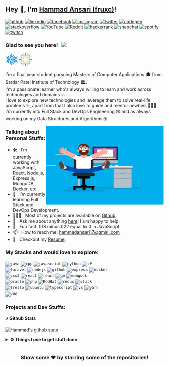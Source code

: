 ## Hey 👋, I'm [Hammad Ansari (fruxc)](https://github.com/fruxc/)!

[<img src='https://cdn.jsdelivr.net/npm/simple-icons@3.0.1/icons/github.svg' alt='github' height='40'>](https://github.com/fruxc) [<img src='https://cdn.jsdelivr.net/npm/simple-icons@3.0.1/icons/linkedin.svg' alt='linkedin' height='40'>](https://www.linkedin.com/in/h4mm4d/) [<img src='https://cdn.jsdelivr.net/npm/simple-icons@3.0.1/icons/facebook.svg' alt='facebook' height='40'>](https://www.facebook.com/hammadakafruxc) [<img src='https://cdn.jsdelivr.net/npm/simple-icons@3.0.1/icons/instagram.svg' alt='instagram' height='40'>](https://www.instagram.com/fruxc/) [<img src='https://cdn.jsdelivr.net/npm/simple-icons@3.0.1/icons/twitter.svg' alt='twitter' height='40'>](https://twitter.com/fruxc_) [<img src='https://cdn.jsdelivr.net/npm/simple-icons@3.0.1/icons/codepen.svg' alt='codepen' height='40'>](https://codepen.io/fruxc) [<img src='https://cdn.jsdelivr.net/npm/simple-icons@3.0.1/icons/stackoverflow.svg' alt='stackoverflow' height='40'>](https://stackoverflow.com/users/8117189/hammad-a) [<img src='https://cdn.jsdelivr.net/npm/simple-icons@3.0.1/icons/youtube.svg' alt='YouTube' height='40'>](https://www.youtube.com/c/HammadAnsari17/) [<img src='https://cdn.jsdelivr.net/npm/simple-icons@3.0.1/icons/reddit.svg' alt='Reddit' height='40'>](https://www.reddit.com/user/h4mm4d) [<img src='https://cdn.jsdelivr.net/npm/simple-icons@3.0.1/icons/hackerrank.svg' alt='hackerrank' height='40'>](https://www.hackerrank.com/fruxc) [<img src='https://cdn.jsdelivr.net/npm/simple-icons@3.0.1/icons/snapchat.svg' alt='snapchat' height='40'>](https://www.snapchat.com/add/fruxc/) [<img src='https://cdn.jsdelivr.net/npm/simple-icons@3.0.1/icons/spotify.svg' alt='spotify' height='40'>](https://open.spotify.com/user/h4mm4d17) [<img src='https://cdn.jsdelivr.net/npm/simple-icons@3.0.1/icons/twitch.svg' alt='twitch' height='40'>](https://www.twitch.tv/h4mm4d)

### Glad to see you here! &nbsp; ![](https://visitor-badge.glitch.me/badge?page_id=fruxc.fruxc&style=flat-square&color=0088cc)

<a href='https://archiveprogram.github.com/'><img src='https://raw.githubusercontent.com/acervenky/animated-github-badges/master/assets/acbadge.gif' width='40' height='40'></a> <a href='https://docs.github.com/en/developers'><img src='https://raw.githubusercontent.com/acervenky/animated-github-badges/master/assets/devbadge.gif' width='40' height='40'></a>

I'm a final year student pursuing Masters of Computer Applications 🎓 from Sardar Patel Institute of Technology 🏛.
<br/> I'm a passionate learner who's always willing to learn and work across technologies and domains 💡.
<br/> I love to explore new technologies and leverage them to solve real-life problems ✨, apart from that I also love to guide and mentor newbies 👨🏻‍💻.
<br/> I'm currently into Full Stack and DevOps Engineering 🕸️ and as always working on my Data Structures and Algorithms 🤓.

<img align="right" height="250" width="375" alt="" src="https://raw.githubusercontent.com/fruxc/fruxc/master/gifs/coder.gif" />

### Talking about Personal Stuffs:

- 🛠 &nbsp; I’m currently working with JavaScript, React, Node.js, Express.js, <br /> MongoDB, Docker, etc.
- 🚀 &nbsp; I’m currently learning Full Stack and DevOps Development.
- 👨🏻‍💻 &nbsp; Most of my projects are available on [Github](https://github.com/fruxc?tab=repositories).
- 💬 &nbsp; Ask me about anything [here](https://github.com/fruxc/fruxc/issues)! I am happy to help.
- 👾 &nbsp; Fun fact: 018 minus 022 equal to 0 in JavaScript.
- 📫 &nbsp; How to reach me: hammadansari17@gmail.com
- 📝 &nbsp; Checkout my [Resume](https://github.com/fruxc/fruxc/blob/master/resume.pdf).

### My Stacks and would love to explore:

<code><img height="25" src="https://devicon.dev/devicon.git/icons/java/java-original.svg" alt="java"></code>
<code><img height="25" src="https://devicon.dev/devicon.git/icons/cplusplus/cplusplus-original.svg" alt="cpp"></code>
<code><img height="25" src="https://devicon.dev/devicon.git/icons/javascript/javascript-original.svg" alt="javascript"></code>
<code><img height="25" src="https://devicon.dev/devicon.git/icons/python/python-original.svg" alt="python"></code>
<code><img height="25" src="https://devicon.dev/devicon.git/icons/csharp/csharp-original.svg" alt="c#"></code>
<br/>
<code><img height="25" src="https://devicon.dev/devicon.git/icons/laravel/laravel-plain.svg" alt="laravel"></code>
<code><img height="25" src="https://devicon.dev/devicon.git/icons/nodejs/nodejs-original.svg" alt="nodejs"></code>
<code><img height="25" src="https://devicon.dev/devicon.git/icons/github/github-original.svg" alt="github"></code>
<code><img height="25" src="https://devicon.dev/devicon.git/icons/express/express-original.svg" alt="express"></code>
<code><img height="25" src="https://devicon.dev/devicon.git/icons/docker/docker-original.svg" alt="docker"></code>
<br/>
<code><img height="25" src="https://devicon.dev/devicon.git/icons/css3/css3-original.svg" alt="css3"></code>
<code><img height="25" src="https://devicon.dev/devicon.git/icons/react/react-original.svg" alt="react"></code>
<code><img height="25" src="https://devicon.dev/devicon.git/icons/codeigniter/codeigniter-plain.svg" alt="react"></code>
<code><img height="25" src="https://devicon.dev/devicon.git/icons/go/go-original.svg" alt="go"></code>
<code><img height="25" src="https://devicon.dev/devicon.git/icons/mongodb/mongodb-original.svg" alt="mongodb"></code>
<br/>
<code><img height="25" src="https://devicon.dev/devicon.git/icons/oracle/oracle-original.svg" alt="oracle"></code>
<code><img height="25" src="https://devicon.dev/devicon.git/icons/php/php-original.svg" alt="php"></code>
<code><img height="25" src="https://devicon.dev/devicon.git/icons/redhat/redhat-original.svg" alt="RedHat"></code>
<code><img height="25" src="https://devicon.dev/devicon.git/icons/redux/redux-original.svg" alt="redux"></code>
<code><img height="25" src="https://devicon.dev/devicon.git/icons/slack/slack-original.svg" alt="slack"></code>
<br/>
<code><img height="25" src="https://devicon.dev/devicon.git/icons/trello/trello-plain.svg" alt="trello"></code>
<code><img height="25" src="https://devicon.dev/devicon.git/icons/ubuntu/ubuntu-plain.svg" alt="ubuntu"></code>
<code><img height="25" src="https://devicon.dev/devicon.git/icons/typescript/typescript-original.svg" alt="typescript"></code>
<code><img height="25" src="https://devicon.dev/devicon.git/icons/visualstudio/visualstudio-plain.svg" alt="vs"></code>
<code><img height="25" src="https://devicon.dev/devicon.git/icons/yarn/yarn-original.svg" alt="yarn"></code>
<br/>
<code><img height="25" src="https://devicon.dev/devicon.git/icons/vuejs/vuejs-original.svg" alt="vue"></code>

### Projects and Dev Stuffs:

<b>⚡ Github Stats</b>

![Hammad's github stats](https://github-readme-stats.vercel.app/api?username=fruxc&show_icons=true&theme=radical)

<details>	
  <br />
  <summary><b>⚙️ Things I use to get stuff done</b></summary>
  	<ul>
  	    <li><b>OS:</b> Windows 10</li>
  	    <li><b>Browser</b> Chrome </li>
	    <li><b>Code Editor:</b> Visual Studio Code </li>
	    <br />
	</ul>	
</details>

#

<div align="center">

### Show some ❤️ by starring some of the repositories!

</div>
